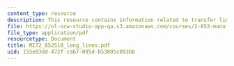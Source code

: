 ```yaml
---
content_type: resource
description: This resource contains information related to transfer lines - long lines.
file: https://ol-ocw-studio-app-qa.s3.amazonaws.com/courses/2-852-manufacturing-systems-analysis-spring-2010/155e83dd472fcab7095db53005c093bb_MIT2_852S10_long_lines.pdf
file_type: application/pdf
resourcetype: Document
title: MIT2_852S10_long_lines.pdf
uid: 155e83dd-472f-cab7-095d-b53005c093bb
---
```

